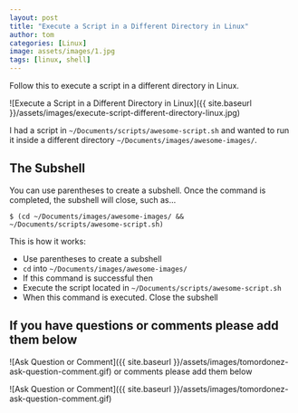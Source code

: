 ```yaml
---
layout: post
title: "Execute a Script in a Different Directory in Linux"
author: tom
categories: [Linux]
image: assets/images/1.jpg
tags: [linux, shell]
---
```


Follow this to execute a script in a different directory in Linux.

![Execute a Script in a Different Directory in Linux]({{ site.baseurl }}/assets/images/execute-script-different-directory-linux.jpg)

I had a script in `~/Documents/scripts/awesome-script.sh` and wanted to run it inside a different directory `~/Documents/images/awesome-images/`.

## The Subshell

You can use parentheses to create a subshell. Once the command is completed, the subshell will close, such as...

    $ (cd ~/Documents/images/awesome-images/ && ~/Documents/scripts/awesome-script.sh)

This is how it works:

* Use parentheses to create a subshell
* `cd` into `~/Documents/images/awesome-images/`
* If this command is successful then
* Execute the script located in `~/Documents/scripts/awesome-script.sh`
* When this command is executed. Close the subshell

## If you have questions or comments please add them below

![Ask Question or Comment]({{ site.baseurl }}/assets/images/tomordonez-ask-question-comment.gif)
 or comments please add them below

![Ask Question or Comment]({{ site.baseurl }}/assets/images/tomordonez-ask-question-comment.gif)
